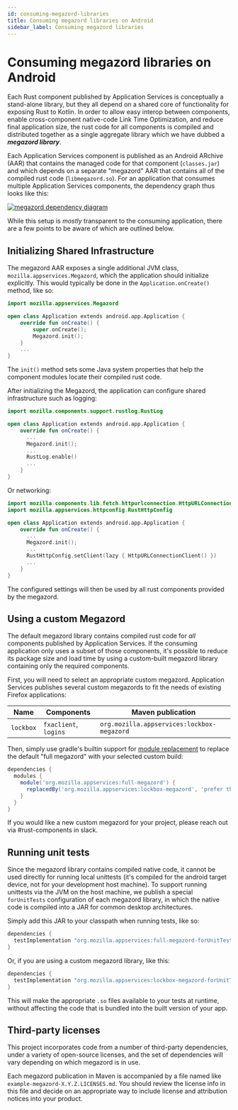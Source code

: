 ```yaml
---
id: consuming-megazord-libraries
title: Consuming megazord libraries on Android
sidebar_label: Consuming megazord libraries
---
```


# Consuming megazord libraries on Android

Each Rust component published by Application Services is conceptually a stand-alone library, but they
all depend on a shared core of functionality for exposing Rust to Kotlin.  In order to allow easy interop
between components, enable cross-component native-code Link Time Optimization, and reduce final application
size, the rust code for all components is compiled and distributed together as a single aggregate library
which we have dubbed a ***megazord library***.

Each Application Services component is published as an Android ARchive (AAR) that contains the managed code
for that component (`classes.jar`) and which depends on a separate "megazord" AAR that contains all of the
compiled rust code (`libmegazord.so`). For an application that consumes multiple Application Services components,
the dependency graph thus looks like this:

[![megazord dependency diagram](https://docs.google.com/drawings/d/e/2PACX-1vTA6wL3ibJRNjKXsmescTfKTx0w_fpr5NcDIF_4T5AsnZfCi8UEEcav8vibocSyKpHOQOk5ysiDBm-D/pub?w=727&h=546)](https://docs.google.com/drawings/d/1owo4wo2F1ePlCq2NS0LmAOG4jRoT_eVBahGNeWHuhJY/)

While this setup is *mostly* transparent to the consuming application, there are a few points to be aware of
which are outlined below.

## Initializing Shared Infrastructure

The megazord AAR exposes a single additional JVM class, `mozilla.appservices.Megazord`, which the application
should initialize explicitly. This would typically be done in the `Application.onCreate()` method, like so:

```kotlin
import mozilla.appservices.Megazord

open class Application extends android.app.Application {
    override fun onCreate() {
        super.onCreate();
        Megazord.init();
    }
    ...
}
```

The `init()` method sets some Java system properties that help the component modules locate their compiled
rust code.

After initializing the Megazord, the application can configure shared infrastructure such as logging:

```kotlin
import mozilla.components.support.rustlog.RustLog

open class Application extends android.app.Application {
    override fun onCreate() {
      ...
      Megazord.init();
      ...
      RustLog.enable()
      ...
    }
}
```

Or networking:

```kotlin
import mozilla.components.lib.fetch.httpurlconnection.HttpURLConnectionClient
import mozilla.appservices.httpconfig.RustHttpConfig

open class Application extends android.app.Application {
    override fun onCreate() {
      ...
      Megazord.init();
      ...
      RustHttpConfig.setClient(lazy { HttpURLConnectionClient() })
      ...
    }
}
```

The configured settings will then be used by all rust components provided by the megazord.

## Using a custom Megazord

The default megazord library contains compiled rust code for *all* components published by Application Services.
If the consuming application only uses a subset of those components, it's possible to reduce its package size and
load time by using a custom-built megazord library containing only the required components.

First, you will need to select an appropriate custom megazord. Application Services publishes several custom megazords
to fit the needs of existing Firefox applications:

| Name | Components | Maven publication |
| --- | --- | --- |
| `lockbox` | `fxaclient`, `logins` | `org.mozilla.appservices:lockbox-megazord` |

Then, simply use gradle's builtin support for [module replacement](https://docs.gradle.org/current/userguide/customizing_dependency_resolution_behavior.html#sec:module_replacement)
to replace the default "full megazord" with your selected custom build:

```groovy
dependencies {
  modules {
    module('org.mozilla.appservices:full-megazord') {
      replacedBy('org.mozilla.appservices:lockbox-megazord', 'prefer the lockbox megazord, to reduce final application size')
    }
  }
}
```

If you would like a new custom megazord for your project, please reach out via #rust-components in slack.

## Running unit tests

Since the megazord library contains compiled native code, it cannot be used directly for running local unittests
(it's compiled for the android target device, not for your development host machine). To support running unittests
via the JVM on the host machine, we publish a special `forUnitTests` configuration of each megazord library, in which the
native code is compiled into a JAR for common desktop architectures.

Simply add this JAR to your classpath when running tests, like so:

```groovy
dependencies {
  testImplementation "org.mozilla.appservices:full-megazord-forUnitTests:X.Y.Z"
}
```

Or, if you are using a custom megazord library, like this:


```groovy
dependencies {
  testImplementation "org.mozilla.appservices:lockbox-megazord-forUnitTests:X.Y.Z"
}
```

This will make the appropriate `.so` files available to your tests at runtime, without affecting the code
that is bundled into the built version of your app.


## Third-party licenses

This project incorporates code from a number of third-party dependencies,
under a variety of open-source licenses, and the set of dependencies will vary
depending on which megazord is in use.

Each megazord publication in Maven is accompanied by a file named like
`example-megazord-X.Y.Z.LICENSES.md`. You should review the license info
in this file and decide on an appropriate way to include license and attribution
notices into your product.
